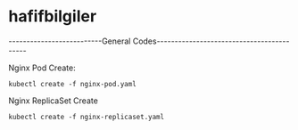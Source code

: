 # hafifbilgiler
--------------------------General Codes------------------------------------------

Nginx Pod Create:
    
    kubectl create -f nginx-pod.yaml

Nginx ReplicaSet Create
    
    kubectl create -f nginx-replicaset.yaml
    

